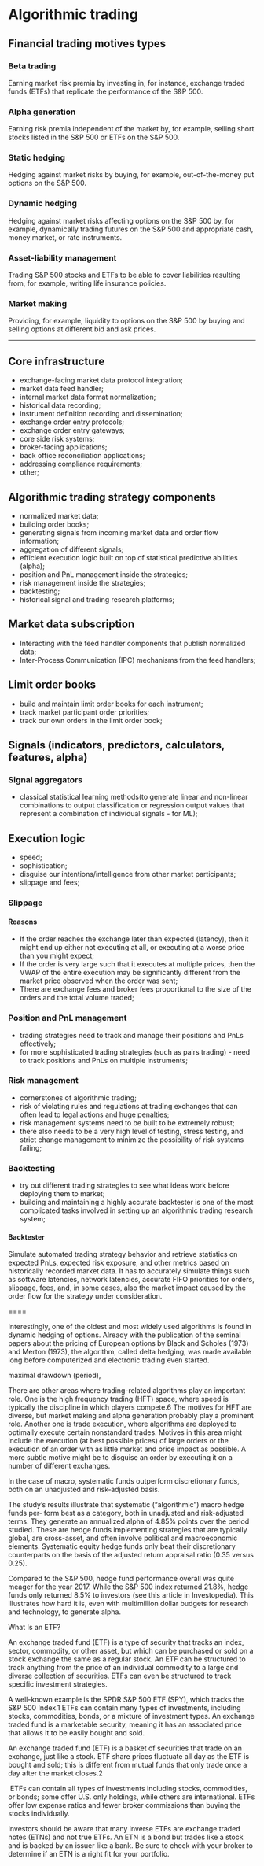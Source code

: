 # Algorithmic trading

## Financial trading motives types
 
### Beta trading

Earning market risk premia by investing in, for instance, exchange traded funds (ETFs) that replicate the performance of the S&P 500.

### Alpha generation

Earning risk premia independent of the market by, for example, selling short stocks listed in the S&P 500 or ETFs on the S&P 500.

### Static hedging

Hedging against market risks by buying, for example, out-of-the-money put
options on the S&P 500.

### Dynamic hedging

Hedging against market risks affecting options on the S&P 500 by, for example, dynamically trading futures on the S&P 500 and appropriate cash, money market, or rate instruments.

### Asset-liability management

Trading S&P 500 stocks and ETFs to be able to cover liabilities resulting from, for example, writing life insurance policies.

### Market making

Providing, for example, liquidity to options on the S&P 500 by buying and selling options at different bid and ask prices.

***

## Core infrastructure

- exchange-facing market data protocol integration;
- market data feed handler;
- internal market data format normalization;
- historical data recording;
- instrument definition recording and dissemination;
- exchange order entry protocols;
- exchange order entry gateways;
- core side risk systems;
- broker-facing applications;
- back office reconciliation applications; 
- addressing compliance requirements;
- other;

## Algorithmic trading strategy components

- normalized market data; 
- building order books;
- generating signals from incoming market data and order flow information;
- aggregation of different signals;
- efficient execution logic built on top of statistical predictive abilities (alpha);
- position and PnL management inside the strategies;
- risk management inside the strategies;
- backtesting;
- historical signal and trading research platforms;

## Market data subscription

- Interacting with the feed handler components that publish normalized data;
- Inter-Process Communication (IPC) mechanisms from the feed handlers;

## Limit order books

- build and maintain limit order books for each instrument;
- track market participant order priorities;
- track our own orders in the limit order book;

## Signals (indicators, predictors, calculators, features, alpha)

### Signal aggregators

- classical statistical learning methods(to generate linear and non-linear combinations to output classification or regression output values that represent a combination of individual signals - for ML); 

## Execution logic

- speed;
- sophistication;
- disguise our intentions/intelligence from other market participants;
- slippage and fees;

### Slippage

#### Reasons

- If the order reaches the exchange later than expected (latency), then it might end up either not executing at all, or executing at a worse price than you might expect;
- If the order is very large such that it executes at multiple prices, then the VWAP of the entire execution may be significantly different from the market price observed when the order was sent;
- There are exchange fees and broker fees proportional to the size of the orders and the total volume traded;

### Position and PnL management

- trading strategies need to track and manage their positions and PnLs effectively;
- for more sophisticated trading strategies (such as pairs trading) - need to track positions and PnLs on multiple instruments;
 
### Risk management

- cornerstones of algorithmic trading;
- risk of violating rules and regulations at trading exchanges that can often lead to legal actions and huge penalties;
- risk management systems need to be built to be extremely robust;
- there also needs to be a very high level of testing, stress testing, and strict change management to minimize the possibility of risk systems failing;

### Backtesting

- try out different trading strategies to see what ideas work before deploying them to market;
- building and maintaining a highly accurate backtester is one of the most complicated tasks involved in setting up an algorithmic trading research system;

#### Backtester

Simulate automated trading strategy behavior and retrieve statistics on expected PnLs, expected risk exposure, and other metrics based on historically recorded market data. It has to accurately 
simulate things such as software latencies, network latencies, accurate FIFO priorities for orders, slippage, fees, and, in some cases, also the market impact caused by the order flow for the
strategy under consideration. 


====


Interestingly, one of the oldest and most widely used algorithms is found in dynamic
hedging of options. Already with the publication of the seminal papers about the
pricing of European options by Black and Scholes (1973) and Merton (1973), the
algorithm, called delta hedging, was made available long before computerized and
electronic trading even started.

maximal drawdown (period),


There are other areas where trading-related algorithms play an important role. One is
the high frequency trading (HFT) space, where speed is typically the discipline in
which players compete.6
 The motives for HFT are diverse, but market making and
alpha generation probably play a prominent role. Another one is trade execution,
where algorithms are deployed to optimally execute certain nonstandard trades.
Motives in this area might include the execution (at best possible prices) of large
orders or the execution of an order with as little market and price impact as possible.
A more subtle motive might be to disguise an order by executing it on a number of
different exchanges.

In the case of macro, systematic funds outperform discretionary
funds, both on an unadjusted and risk‐adjusted basis.

The study’s results illustrate that systematic (“algorithmic”) macro hedge funds per‐
form best as a category, both in unadjusted and risk-adjusted terms. They generate an
annualized alpha of 4.85% points over the period studied. These are hedge funds
implementing strategies that are typically global, are cross-asset, and often involve
political and macroeconomic elements. Systematic equity hedge funds only beat their
discretionary counterparts on the basis of the adjusted return appraisal ratio (0.35
versus 0.25).

Compared to the S&P 500, hedge fund performance overall was quite meager for the
year 2017. While the S&P 500 index returned 21.8%, hedge funds only returned 8.5%
to investors (see this article in Investopedia). This illustrates how hard it is, even with
multimillion dollar budgets for research and technology, to generate alpha.


What Is an ETF?

An exchange traded fund (ETF) is a type of security that tracks an index, sector, commodity, or other asset, but which can be purchased or sold on a stock exchange the same as a regular stock. An ETF can be structured to track anything from the price of an individual commodity to a large and diverse collection of securities. ETFs can even be structured to track specific investment strategies.

A well-known example is the SPDR S&P 500 ETF (SPY), which tracks the S&P 500 Index.1 ETFs can contain many types of investments, including stocks, commodities, bonds, or a mixture of investment types. An exchange traded fund is a marketable security, meaning it has an associated price that allows it to be easily bought and sold.


An exchange traded fund (ETF) is a basket of securities that trade on an exchange, just like a stock.
ETF share prices fluctuate all day as the ETF is bought and sold; this is different from mutual funds that only trade once a day after the market closes.2

﻿
ETFs can contain all types of investments including stocks, commodities, or bonds; some offer U.S. only holdings, while others are international.
ETFs offer low expense ratios and fewer broker commissions than buying the stocks individually.


Investors should be aware that many inverse ETFs are exchange traded notes (ETNs) and not true ETFs. An ETN is a bond but trades like a stock and is backed by an issuer like a bank. Be sure to check with your broker to determine if an ETN is a right fit for your portfolio.
